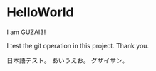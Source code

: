 # HelloWorld

I am GUZAI3!

I test the git operation in this project.
Thank you.

日本語テスト。
あいうえお。
グザイサン。
